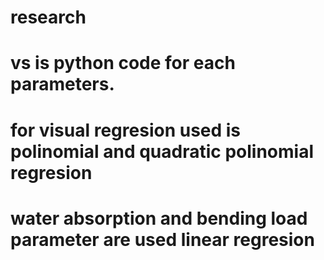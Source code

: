 # research
# vs is python code for each parameters. 
# for visual regresion used is polinomial and quadratic polinomial regresion
# water absorption and bending load parameter are used linear regresion
